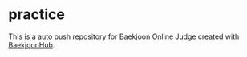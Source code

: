# practice
This is a auto push repository for Baekjoon Online Judge created with [BaekjoonHub](https://github.com/BaekjoonHub/BaekjoonHub).
